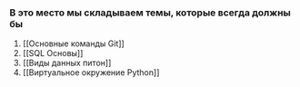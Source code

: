 
### В это место мы складываем темы, которые всегда должны бы


1. [[Основные команды Git]]
2. [[SQL Основы]]
3. [[Виды данных питон]]
4. [[Виртуальное окружение Python]]